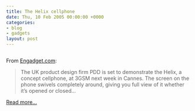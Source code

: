 ```yaml
---
title: The Helix cellphone
date: Thu, 10 Feb 2005 00:00:00 +0000
categories:
- blog
- gadgets
layout: post
---
```


<a href="http://www.pdd.co.uk/helix/"><img src="/images/helixphone.jpg" class="centered" alt="" /></a>

From <a href="http://www.engadget.com">Engadget.com</a>:

<blockquote>The UK product design firm PDD is set to demonstrate the Helix, a concept cellphone, at 3GSM next week in Cannes.  The screen on the phone swivels completely around, giving you full view of it whether it’s opened or closed...</blockquote>

<a href="http://www.engadget.com/entry/1234000067031094/">Read more...</a>



